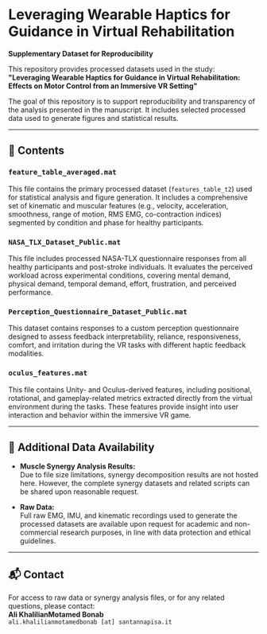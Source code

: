 # Leveraging Wearable Haptics for Guidance in Virtual Rehabilitation  
**Supplementary Dataset for Reproducibility**

This repository provides processed datasets used in the study:  
**"Leveraging Wearable Haptics for Guidance in Virtual Rehabilitation: Effects on Motor Control from an Immersive VR Setting"**

The goal of this repository is to support reproducibility and transparency of the analysis presented in the manuscript. It includes selected processed data used to generate figures and statistical results.

---

## 📂 Contents

### `feature_table_averaged.mat`
This file contains the primary processed dataset (`features_table_t2`) used for statistical analysis and figure generation. It includes a comprehensive set of kinematic and muscular features (e.g., velocity, acceleration, smoothness, range of motion, RMS EMG, co-contraction indices) segmented by condition and phase for healthy participants.

### `NASA_TLX_Dataset_Public.mat`
This file includes processed NASA-TLX questionnaire responses from all healthy participants and post-stroke individuals. It evaluates the perceived workload across experimental conditions, covering mental demand, physical demand, temporal demand, effort, frustration, and perceived performance.

### `Perception_Questionnaire_Dataset_Public.mat`
This dataset contains responses to a custom perception questionnaire designed to assess feedback interpretability, reliance, responsiveness, comfort, and irritation during the VR tasks with different haptic feedback modalities.

### `oculus_features.mat`
This file contains Unity- and Oculus-derived features, including positional, rotational, and gameplay-related metrics extracted directly from the virtual environment during the tasks. These features provide insight into user interaction and behavior within the immersive VR game.

---

## 📁 Additional Data Availability

- **Muscle Synergy Analysis Results:**  
  Due to file size limitations, synergy decomposition results are not hosted here. However, the complete synergy datasets and related scripts can be shared upon reasonable request.

- **Raw Data:**  
  Full raw EMG, IMU, and kinematic recordings used to generate the processed datasets are available upon request for academic and non-commercial research purposes, in line with data protection and ethical guidelines.

---

## 📬 Contact

For access to raw data or synergy analysis files, or for any related questions, please contact:  
**Ali KhalilianMotamed Bonab**  
`ali.khalilianmotamedbonab [at] santannapisa.it`
